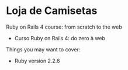 # Loja de Camisetas


Ruby on Rails 4 course: from scratch to the web
* Curso Ruby on Rails 4: do zero à web

Things you may want to cover:

* Ruby version 2.2.6


